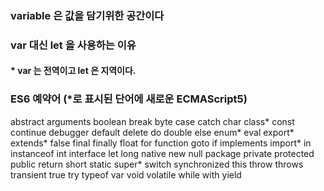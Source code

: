 ### variable 은 값을 담기위한 공간이다
### var 대신 let 을 사용하는 이유 
#### * var 는 전역이고 let 은 지역이다.
### ES6 예약어 (*로 표시된 단어에 새로운 ECMAScript5)
abstract	arguments	boolean	break	byte
case	catch	char	class*	const
continue	debugger	default	delete	do
double	else	enum*	eval	export*
extends*	false	final	finally	float
for	function	goto	if	implements
import*	in	instanceof	int	interface
let	long	native	new	null
package	private	protected	public	return
short	static	super*	switch	synchronized
this	throw	throws	transient	true
try	typeof	var	void	volatile
while	with	yield

